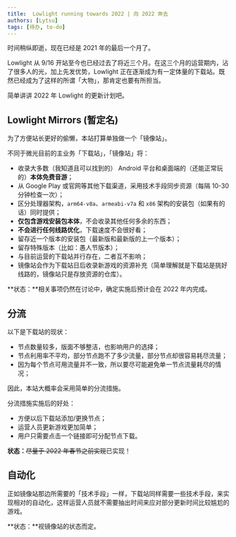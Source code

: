 ```yaml
---
title:  Lowlight running towards 2022 | 向 2022 奔去
authors: [Lytsu]
tags: [待办, to-do]
---
```


时间稍纵即逝，现在已经是 2021 年的最后一个月了。

Lowlight 从 9/16 开站至今也已经过去了将近三个月。在这三个月的运营期内，沾了很多人的光，加上先发优势，Lowlight 正在逐渐成为有一定体量的下载站。既然已经成为了这样的所谓「大物」，那肯定也要有所担当。

简单讲讲 2022 年 Lowlight 的更新计划吧。

<!--truncate-->

## Lowlight Mirrors (暂定名)

为了方便站长更好的偷懒，本站打算单独做一个「镜像站」。

不同于微光目前的主业务「下载站」，「镜像站」将：

- 收录大多数（我知道且可以找到的） Android 平台和桌面端的（还能正常玩的）**本体免费音游**；
- 从 Google Play 或官网等其他下载渠道，采用技术手段同步资源（每隔 10-30 分钟检查一次）；
- 区分处理器架构，`arm64-v8a`、`armeabi-v7a` 和 `x86` 架构的安装包（如果有的话）同时提供；
- **仅包含游戏安装包本体**，不会收录其他任何多余的东西；
- **不会进行任何线路优化**，下载速度不会很好看；
- 留存近一个版本的安装包（最新版和最新版的上一个版本）；
- 留存特殊版本（比如：愚人节版本）；
- 与目前运营的下载站并行存在，二者互不影响；
- 镜像站会作为下载站日后收录新游戏的资源补充（简单理解就是下载站是挑好线路的，镜像站只是存放资源的仓库）。

**状态：**相关事项仍然在讨论中，确定实施后预计会在 2022 年内完成。

## 分流

以下是下载站的现状：

- 节点数量较多，版面不够整洁，也影响用户的选择；
- 节点利用率不平均，部分节点跑不了多少流量，部分节点却很容易耗尽流量；
- 因为每个节点可用流量并不一致，所以要尽可能避免单一节点流量耗尽的情况；

因此，本站大概率会采用简单的分流措施。

分流措施实施后的好处：

- 方便以后下载站添加/更换节点；
- 运营人员更新游戏更加简单；
- 用户只需要点击一个链接即可分配节点下载。

**状态：**~~尽量于 2022 年春节之前实现~~已实现！

## 自动化

正如镜像站那边所需要的「技术手段」一样，下载站同样需要一些技术手段，来实现相对的自动化，这样运营人员就不需要抽出时间来应对部分更新时间比较尴尬的游戏。

**状态：**视镜像站的状态而定。
